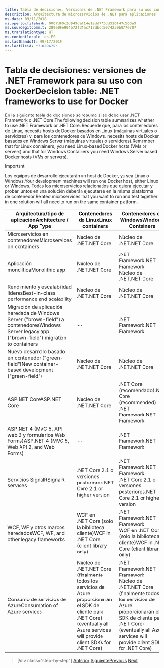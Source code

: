 ```yaml
---
title: Tabla de decisiones. Versiones de .NET Framework para su uso con Docker
description: Arquitectura de microservicios de .NET para aplicaciones .NET en contenedor | Tabla de decisiones, versiones de .NET Framework para su uso con Docker
ms.date: 09/11/2018
ms.openlocfilehash: 0087d80c2d949daf14e1edd773dd310f47c508a9
ms.sourcegitcommit: 289e06e904b72f34ac717dbcc5074239b977e707
ms.translationtype: HT
ms.contentlocale: es-ES
ms.lasthandoff: 09/17/2019
ms.locfileid: "71039675"
---
```

# <a name="decision-table-net-frameworks-to-use-for-docker"></a><span data-ttu-id="6414e-104">Tabla de decisiones: versiones de .NET Framework para su uso con Docker</span><span class="sxs-lookup"><span data-stu-id="6414e-104">Decision table: .NET frameworks to use for Docker</span></span>

<span data-ttu-id="6414e-105">En la siguiente tabla de decisiones se resume si se debe usar .NET Framework o .NET Core.</span><span class="sxs-lookup"><span data-stu-id="6414e-105">The following decision table summarizes whether to use .NET Framework or .NET Core.</span></span> <span data-ttu-id="6414e-106">Recuerde que, para los contenedores de Linux, necesita hosts de Docker basados en Linux (máquinas virtuales o servidores) y, para los contenedores de Windows, necesita hosts de Docker basados en Windows Server (máquinas virtuales o servidores).</span><span class="sxs-lookup"><span data-stu-id="6414e-106">Remember that for Linux containers, you need Linux-based Docker hosts (VMs or servers) and that for Windows Containers you need Windows Server based Docker hosts (VMs or servers).</span></span>

> [!IMPORTANT]
> <span data-ttu-id="6414e-107">Los equipos de desarrollo ejecutarán un host de Docker, ya sea Linux o Windows.</span><span class="sxs-lookup"><span data-stu-id="6414e-107">Your development machines will run one Docker host, either Linux or Windows.</span></span> <span data-ttu-id="6414e-108">Todos los microservicios relacionados que quiera ejecutar y probar juntos en una solución deberán ejecutarse en la misma plataforma de contenedor.</span><span class="sxs-lookup"><span data-stu-id="6414e-108">Related microservices that you want to run and test together in one solution will all need to run on the same container platform.</span></span>

| <span data-ttu-id="6414e-109">Arquitectura/tipo de aplicación</span><span class="sxs-lookup"><span data-stu-id="6414e-109">Architecture / App Type</span></span> | <span data-ttu-id="6414e-110">Contenedores de Linux</span><span class="sxs-lookup"><span data-stu-id="6414e-110">Linux containers</span></span> | <span data-ttu-id="6414e-111">Contenedores de Windows</span><span class="sxs-lookup"><span data-stu-id="6414e-111">Windows Containers</span></span> |
|-------------------------|------------------|--------------------|
| <span data-ttu-id="6414e-112">Microservicios en contenedores</span><span class="sxs-lookup"><span data-stu-id="6414e-112">Microservices on containers</span></span> | <span data-ttu-id="6414e-113">Núcleo de .NET</span><span class="sxs-lookup"><span data-stu-id="6414e-113">.NET Core</span></span> | <span data-ttu-id="6414e-114">Núcleo de .NET</span><span class="sxs-lookup"><span data-stu-id="6414e-114">.NET Core</span></span> |
| <span data-ttu-id="6414e-115">Aplicación monolítica</span><span class="sxs-lookup"><span data-stu-id="6414e-115">Monolithic app</span></span> | <span data-ttu-id="6414e-116">Núcleo de .NET</span><span class="sxs-lookup"><span data-stu-id="6414e-116">.NET Core</span></span> | <span data-ttu-id="6414e-117">.NET Framework</span><span class="sxs-lookup"><span data-stu-id="6414e-117">.NET Framework</span></span> <br/> <span data-ttu-id="6414e-118">Núcleo de .NET</span><span class="sxs-lookup"><span data-stu-id="6414e-118">.NET Core</span></span> |
| <span data-ttu-id="6414e-119">Rendimiento y escalabilidad líderes</span><span class="sxs-lookup"><span data-stu-id="6414e-119">Best-in-class performance and scalability</span></span> | <span data-ttu-id="6414e-120">Núcleo de .NET</span><span class="sxs-lookup"><span data-stu-id="6414e-120">.NET Core</span></span> | <span data-ttu-id="6414e-121">Núcleo de .NET</span><span class="sxs-lookup"><span data-stu-id="6414e-121">.NET Core</span></span> |
| <span data-ttu-id="6414e-122">Migración de aplicación heredada de Windows Server ("brown-field") a contenedores</span><span class="sxs-lookup"><span data-stu-id="6414e-122">Windows Server legacy app ("brown-field") migration to containers</span></span> | -- | <span data-ttu-id="6414e-123">.NET Framework</span><span class="sxs-lookup"><span data-stu-id="6414e-123">.NET Framework</span></span> |
| <span data-ttu-id="6414e-124">Nuevo desarrollo basado en contenedor ("green-field")</span><span class="sxs-lookup"><span data-stu-id="6414e-124">New container-based development ("green-field")</span></span> | <span data-ttu-id="6414e-125">Núcleo de .NET</span><span class="sxs-lookup"><span data-stu-id="6414e-125">.NET Core</span></span> | <span data-ttu-id="6414e-126">Núcleo de .NET</span><span class="sxs-lookup"><span data-stu-id="6414e-126">.NET Core</span></span> |
| <span data-ttu-id="6414e-127">ASP.NET Core</span><span class="sxs-lookup"><span data-stu-id="6414e-127">ASP.NET Core</span></span> | <span data-ttu-id="6414e-128">Núcleo de .NET</span><span class="sxs-lookup"><span data-stu-id="6414e-128">.NET Core</span></span> | <span data-ttu-id="6414e-129">.NET Core (recomendado)</span><span class="sxs-lookup"><span data-stu-id="6414e-129">.NET Core (recommended)</span></span> <br/> <span data-ttu-id="6414e-130">.NET Framework</span><span class="sxs-lookup"><span data-stu-id="6414e-130">.NET Framework</span></span> |
| <span data-ttu-id="6414e-131">ASP.NET 4 (MVC 5, API web 2 y formularios Web Forms)</span><span class="sxs-lookup"><span data-stu-id="6414e-131">ASP.NET 4 (MVC 5, Web API 2, and Web Forms)</span></span> | -- | <span data-ttu-id="6414e-132">.NET Framework</span><span class="sxs-lookup"><span data-stu-id="6414e-132">.NET Framework</span></span> |
| <span data-ttu-id="6414e-133">Servicios SignalR</span><span class="sxs-lookup"><span data-stu-id="6414e-133">SignalR services</span></span> | <span data-ttu-id="6414e-134">.NET Core 2.1 o versiones posteriores</span><span class="sxs-lookup"><span data-stu-id="6414e-134">.NET Core 2.1 or higher version</span></span> | <span data-ttu-id="6414e-135">.NET Framework</span><span class="sxs-lookup"><span data-stu-id="6414e-135">.NET Framework</span></span> <br/> <span data-ttu-id="6414e-136">.NET Core 2.1 o versiones posteriores</span><span class="sxs-lookup"><span data-stu-id="6414e-136">.NET Core 2.1 or higher version</span></span> |
| <span data-ttu-id="6414e-137">WCF, WF y otros marcos heredados</span><span class="sxs-lookup"><span data-stu-id="6414e-137">WCF, WF, and other legacy frameworks</span></span> | <span data-ttu-id="6414e-138">WCF en .NET Core (solo la biblioteca cliente)</span><span class="sxs-lookup"><span data-stu-id="6414e-138">WCF in .NET Core (client library only)</span></span> | <span data-ttu-id="6414e-139">.NET Framework</span><span class="sxs-lookup"><span data-stu-id="6414e-139">.NET Framework</span></span> <br/> <span data-ttu-id="6414e-140">WCF en .NET Core (solo la biblioteca cliente)</span><span class="sxs-lookup"><span data-stu-id="6414e-140">WCF in .NET Core (client library only)</span></span> |
| <span data-ttu-id="6414e-141">Consumo de servicios de Azure</span><span class="sxs-lookup"><span data-stu-id="6414e-141">Consumption of Azure services</span></span> | <span data-ttu-id="6414e-142">Núcleo de .NET</span><span class="sxs-lookup"><span data-stu-id="6414e-142">.NET Core</span></span> <br/> <span data-ttu-id="6414e-143">(finalmente todos los servicios de Azure proporcionarán el SDK de cliente para .NET Core)</span><span class="sxs-lookup"><span data-stu-id="6414e-143">(eventually all Azure services will provide client SDKs for .NET Core)</span></span> | <span data-ttu-id="6414e-144">.NET Framework</span><span class="sxs-lookup"><span data-stu-id="6414e-144">.NET Framework</span></span> <br/> <span data-ttu-id="6414e-145">Núcleo de .NET</span><span class="sxs-lookup"><span data-stu-id="6414e-145">.NET Core</span></span> <br/> <span data-ttu-id="6414e-146">(finalmente todos los servicios de Azure proporcionarán el SDK de cliente para .NET Core)</span><span class="sxs-lookup"><span data-stu-id="6414e-146">(eventually all Azure services will provide client SDKs for .NET Core)</span></span> |

>[!div class="step-by-step"]
><span data-ttu-id="6414e-147">[Anterior](net-framework-container-scenarios.md)
>[Siguiente](net-container-os-targets.md)</span><span class="sxs-lookup"><span data-stu-id="6414e-147">[Previous](net-framework-container-scenarios.md)
[Next](net-container-os-targets.md)</span></span>
